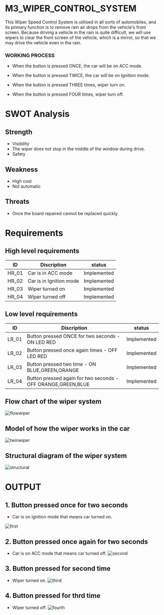 # M3_WIPER_CONTROL_SYSTEM

This Wiper Speed Control System is utilised in all sorts of automobiles, and its primary function is to remove rain air drops from the vehicle's front screen. Because driving a vehicle in the rain is quite difficult, we will use wipers to clear the front screen of the vehicle, which is a mirror, so that we may drive the vehicle even in the rain.


### WORKING PROCESS
* When the button is pressed ONCE, the car will be on ACC mode.

* When the button is pressed TWICE, the car will be on Ignition mode.

* When the button is pressed THREE times, wiper turn on.

* When the button is pressed FOUR times, wiper turn off.

# SWOT Analysis 
## Strength
* Visibility
* The wiper does not stop in the middle of the window during drive.
* Safety

## Weakness 
* High cost
* Not automatic

## Threats 
* Once the board repaired cannot be replaced quickly

# Requirements
## High level requirements
| ID | Discription | status |
| --- | --- | --- | 
| HR_01 |	Car is in ACC mode |	Implemented |
| HR_02 |	Car is in Ignition mode |	Implemented |
| HR_03 |	Wiper turned on |	Implemented |
| HR_04 |	Wiper turned off |	Implemented |
## Low level requirements
| ID |	Discription |	status |
| --- | --- | --- | 
| LR_01 |	Button pressed ONCE for two seconds - ON LED RED |	Implemented |
| LR_02 |	Button pressed once again times - OFF LED RED |	Implemented |
| LR_03	|Button pressed two time - ON BLUE,GREEN,ORANGE |	Implemented |
| LR_04 |	Button pressed again for two seconds - OFF ORANGE,GREEN,BLUE |	Implemented |



## Flow chart of the wiper system

![flowwiper](https://user-images.githubusercontent.com/101174057/167923605-5b7a6dcc-20da-40a4-923f-0bb71637ba14.png)


## Model of how the wiper works in the car

![twinwiper](https://user-images.githubusercontent.com/101174057/167924189-27ccfcee-33d4-492a-929f-ec02c609891d.gif)

## Structural diagram of the wiper system

![structural](https://user-images.githubusercontent.com/101174057/167923856-3066018e-aab3-4bb1-ab80-f976023ccdec.png)

# OUTPUT

## 1. Button pressed once for two seconds
* Car is on ignition mode that means car turned on.



![first](https://user-images.githubusercontent.com/101419044/168425053-b096b9a7-baf4-4d8b-bf9d-c936e2124608.jpeg)


## 2. Button  pressed once again for two seconds
* Car is on ACC mode that means car turned off.
![second](https://user-images.githubusercontent.com/101174057/167471797-064b7e26-b759-406b-a06f-d0ad0b37e4e6.png)

## 3. Button pressed for second time
* Wiper turned on.
![third](https://user-images.githubusercontent.com/101174057/167471813-450ece14-5020-4a9d-a4f4-a8d41955ab58.png)

## 4. Button pressed for thrd time
* Wiper turned off. 
![fourth](https://user-images.githubusercontent.com/101174057/167471826-916c1217-138d-4ebe-abf3-507395863fa4.png)



